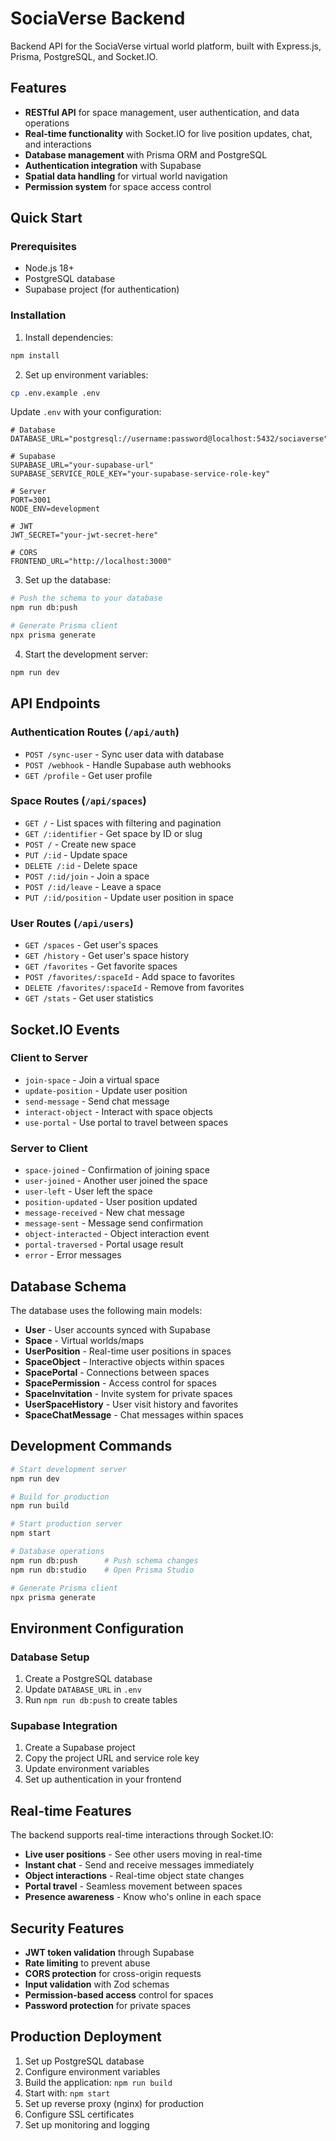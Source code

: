 # SociaVerse Backend

Backend API for the SociaVerse virtual world platform, built with Express.js, Prisma, PostgreSQL, and Socket.IO.

## Features

- **RESTful API** for space management, user authentication, and data operations
- **Real-time functionality** with Socket.IO for live position updates, chat, and interactions
- **Database management** with Prisma ORM and PostgreSQL
- **Authentication integration** with Supabase
- **Spatial data handling** for virtual world navigation
- **Permission system** for space access control

## Quick Start

### Prerequisites

- Node.js 18+
- PostgreSQL database
- Supabase project (for authentication)

### Installation

1. Install dependencies:
```bash
npm install
```

2. Set up environment variables:
```bash
cp .env.example .env
```

Update `.env` with your configuration:
```env
# Database
DATABASE_URL="postgresql://username:password@localhost:5432/sociaverse"

# Supabase
SUPABASE_URL="your-supabase-url"
SUPABASE_SERVICE_ROLE_KEY="your-supabase-service-role-key"

# Server
PORT=3001
NODE_ENV=development

# JWT
JWT_SECRET="your-jwt-secret-here"

# CORS
FRONTEND_URL="http://localhost:3000"
```

3. Set up the database:
```bash
# Push the schema to your database
npm run db:push

# Generate Prisma client
npx prisma generate
```

4. Start the development server:
```bash
npm run dev
```

## API Endpoints

### Authentication Routes (`/api/auth`)

- `POST /sync-user` - Sync user data with database
- `POST /webhook` - Handle Supabase auth webhooks
- `GET /profile` - Get user profile

### Space Routes (`/api/spaces`)

- `GET /` - List spaces with filtering and pagination
- `GET /:identifier` - Get space by ID or slug
- `POST /` - Create new space
- `PUT /:id` - Update space
- `DELETE /:id` - Delete space
- `POST /:id/join` - Join a space
- `POST /:id/leave` - Leave a space
- `PUT /:id/position` - Update user position in space

### User Routes (`/api/users`)

- `GET /spaces` - Get user's spaces
- `GET /history` - Get user's space history
- `GET /favorites` - Get favorite spaces
- `POST /favorites/:spaceId` - Add space to favorites
- `DELETE /favorites/:spaceId` - Remove from favorites
- `GET /stats` - Get user statistics

## Socket.IO Events

### Client to Server

- `join-space` - Join a virtual space
- `update-position` - Update user position
- `send-message` - Send chat message
- `interact-object` - Interact with space objects
- `use-portal` - Use portal to travel between spaces

### Server to Client

- `space-joined` - Confirmation of joining space
- `user-joined` - Another user joined the space
- `user-left` - User left the space
- `position-updated` - User position updated
- `message-received` - New chat message
- `message-sent` - Message send confirmation
- `object-interacted` - Object interaction event
- `portal-traversed` - Portal usage result
- `error` - Error messages

## Database Schema

The database uses the following main models:

- **User** - User accounts synced with Supabase
- **Space** - Virtual worlds/maps
- **UserPosition** - Real-time user positions in spaces
- **SpaceObject** - Interactive objects within spaces
- **SpacePortal** - Connections between spaces
- **SpacePermission** - Access control for spaces
- **SpaceInvitation** - Invite system for private spaces
- **UserSpaceHistory** - User visit history and favorites
- **SpaceChatMessage** - Chat messages within spaces

## Development Commands

```bash
# Start development server
npm run dev

# Build for production
npm run build

# Start production server
npm start

# Database operations
npm run db:push      # Push schema changes
npm run db:studio    # Open Prisma Studio

# Generate Prisma client
npx prisma generate
```

## Environment Configuration

### Database Setup

1. Create a PostgreSQL database
2. Update `DATABASE_URL` in `.env`
3. Run `npm run db:push` to create tables

### Supabase Integration

1. Create a Supabase project
2. Copy the project URL and service role key
3. Update environment variables
4. Set up authentication in your frontend

## Real-time Features

The backend supports real-time interactions through Socket.IO:

- **Live user positions** - See other users moving in real-time
- **Instant chat** - Send and receive messages immediately
- **Object interactions** - Real-time object state changes
- **Portal travel** - Seamless movement between spaces
- **Presence awareness** - Know who's online in each space

## Security Features

- **JWT token validation** through Supabase
- **Rate limiting** to prevent abuse
- **CORS protection** for cross-origin requests
- **Input validation** with Zod schemas
- **Permission-based access** control for spaces
- **Password protection** for private spaces

## Production Deployment

1. Set up PostgreSQL database
2. Configure environment variables
3. Build the application: `npm run build`
4. Start with: `npm start`
5. Set up reverse proxy (nginx) for production
6. Configure SSL certificates
7. Set up monitoring and logging
